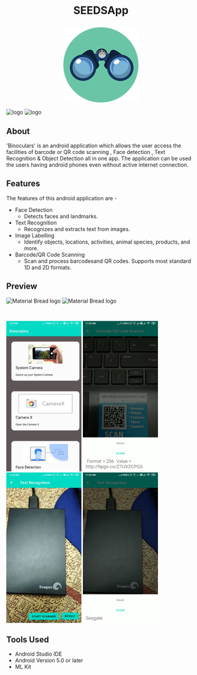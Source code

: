 

#  <p align =center>SEEDSApp</p>
<p align="center">
  <img width="200" src="https://github.com/suyash-9/BinocularsApp/blob/main/icon.png" alt="Material Bread logo">
</p>

![logo](https://img.shields.io/badge/Android-3DDC84?style=for-the-badge&logo=android&logoColor=white)
![logo](	https://img.shields.io/badge/Kotlin-0095D5?&style=for-the-badge&logo=kotlin&logoColor=white)

## About
   'Binoculars' is an android application which allows the user access the facilities of barcode or QR code scanning , Face detection , Text Recognition & Object Detection all in one app. The application can be used the users having android phones even without active internet connection.
## Features
   The features of this android application are - 
   * Face Detection 
     - Detects faces and landmarks.
   * Text Recognition 
     - Recognizes and extracts text from images.
   * Image Labelling 
     - Identify objects, locations, activities, animal species, products, and more. 
   * Barcode/QR Code Scanning 
     - Scan and process barcodesand QR codes. Supports most standard 1D and 2D formats.
     
## Preview
<p >
  <img width="200" src="https://github.com/suyash-9/BinocularsApp/blob/main/preview1.gif" alt="Material Bread logo">
  <img width="200" src="https://github.com/suyash-9/BinocularsApp/blob/main/preview2.gif" alt="Material Bread logo">
</p>
<br>
<p >
  <img width="200" src="https://github.com/suyash-9/BinocularsApp/blob/main/Screenshots/s1.jpg" alt="Material Bread logo">
  <img width="200" src="https://github.com/suyash-9/BinocularsApp/blob/main/Screenshots/s2.jpg" alt="Material Bread logo">
  <img width="200" src="https://github.com/suyash-9/BinocularsApp/blob/main/Screenshots/s3.jpg" alt="Material Bread logo">
  <img width="200" src="https://github.com/suyash-9/BinocularsApp/blob/main/Screenshots/s4.jpg" alt="Material Bread logo">
<!--   <img width="200" src="https://github.com/suyash-9/BinocularsApp/blob/main/Screenshots/s5.jpg" alt="Material Bread logo">
  <img width="200" src="https://github.com/suyash-9/BinocularsApp/blob/main/Screenshots/s6.jpg" alt="Material Bread logo"> -->
</p>

 
## Tools Used
* Android Studio IDE
* Android Version 5.0 or later
* ML Kit


 
